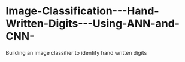 # Image-Classification---Hand-Written-Digits---Using-ANN-and-CNN-
Building an image classifier to identify hand written digits
